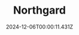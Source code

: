 ---
title: "Northgard"
id: 466560
date: 2024-12-06T00:00:11.431Z
link: games/steam/recent/northgard
image: http://media.steampowered.com/steamcommunity/public/images/apps/466560/f290db6bc98c8b40d01a13b9c99baaf705c6ac17.jpg
playtime_2weeks: 4
playtime_forever: 4
playtime_windows_forever: 0
playtime_mac_forever: 0
playtime_linux_forever: 4
playtime_deck_forever: 4
---